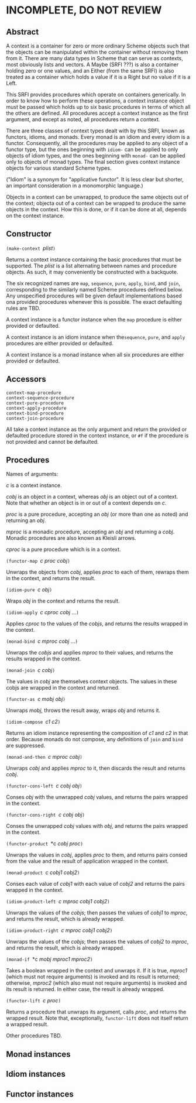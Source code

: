 # INCOMPLETE, DO NOT REVIEW

## Abstract

A context is a container for zero or more ordinary Scheme objects
such that the objects can be manipulated within the container without removing
them from it.  There are many data types in Scheme that can serve as contexts,
most obviously lists and vectors. A Maybe (SRFI ???) is also a container holding
zero or one values, and an Either (from the same SRFI) is also treated as a
container which holds a value if it is a Right but no value if it is a Left.

This SRFI provides procedures which operate on containers generically.  In order
to know how to perform these operations, a context instance object must be passed
which holds up to six basic procedures in terms of which all the others are defined.
All procedures accept a context instance as the first argument, and
except as noted,
all procedures return a context.

There are three classes of context types dealt with by this SRFI, known as functors,
idioms, and monads.  Every monad is an idiom and every idiom is a functor.
Consequently, all the procedures may be applied to any object of a functor type, but
the ones beginning with `idiom-` can be applied to only objects of idiom types, and
the ones beginning with `monad-` can be applied only to objects of monad types.
The final section gives context instance objects for various standard Scheme types.

("Idiom" is a synonym for "applicative functor".
It is less clear but shorter, an important consideration in a monomorphic language.)

Objects in a context can be unwrapped, to produce the same objects out of the context;
objecta out of a context can be wrapped to produce the same objects in the context.
How this is done, or if it can be done at all, depends on the context instance.

## Constructor

`(make-context `*plist*`)`

Returns a context instance containing the basic procedures that must be supported.
The *plist* is a list alternating between names and procedure objects.
As such, it may conveniently be constructed with a backquote.

The six recognized names are `map`, `sequence`, `pure`, `apply`, `bind`,
and `join`, corresponding to the similarly named Scheme procedures defined below.
Any unspecified procedures will be given default implementations based ona
provided procedures whenever this is possible.  The exact defaulting rules
are TBD.

A context instance is a functor instance when the `map` procedure is either
provided or defaulted.

A context instance is an idiom instance when the`sequence`, `pure`, and
`apply` procedures are either provided or defaulted.

A context instance is a monad instance when all six procedures are either provided
or defaulted.

## Accessors

```
context-map-procedure 
context-sequence-procedure 
context-pure-procedure 
context-apply-procedure 
context-bind-procedure 
context-join-procedure
```

All take a context instance as the only argument and return the provided or defaulted
procedure stored in the context instance, or `#f` if the procedure is not provided
and cannot be defaulted.

## Procedures

Names of arguments:

*c* is a context instance.

*cobj* is an object in a context, whereas *obj* is an object out of a context.
Note that whether an object is in or out of a context depends on *c*.

*proc* is a pure procedure, accepting an *obj* (or more than one as noted)
and returning an *obj*.

*mproc* is a monadic procedure, accepting an *obj* and returning a *cobj*.
Monadic procedures are also known as Kleisli arrows.

*cproc* is a pure procedure which is in a context.

`(functor-map `*c proc cobj*`)`

Unwraps the objects from *cobj*, applies *proc* to each of them, rewraps them
in the context, and returns the result.

`(idiom-pure `*c obj*`)`

Wraps *obj* in the context and returns the result.

`(idiom-apply `*c cproc cobj* ...`)`

Applies *cproc* to the values of the *cobjs*,
and returns the results wrapped in the context.

`(monad-bind `*c mproc cobj* ...`)`

Unwraps the *cobjs* and applies *mproc* to their values,
and returns the results wrapped in the context.

`(monad-join `*c cobj*`)`

The values in *cobj* are themselves context objects.  The values in
these cobjs are wrapped in the context and returned.

`(functor-as `*c mobj obj*`)`

Unwraps *mobj*, throws the result away, wraps *obj* and returns it.

`(idiom-compose `*c1 c2*`)`

Returns an idiom instance representing the composition of *c1* and *c2*
in that order.  Because monads do not compose, any definitions of
`join` and `bind` are suppressed.

`(monad-and-then `*c mproc cobj*`)`

Unwraps *cobj* and applies *mproc* to it, then discards the result and
returns *cobj*.

`(functor-cons-left `*c cobj obj*`)`

Conses *obj* with the unwrapped *cobj* values, and returns
the pairs wrapped in the context.

`(functor-cons-right `*c cobj obj*`)`

Conses the unwrapped *cobj* values with *obj*, and returns
the pairs wrapped in the context.

`(functor-product `*c *cobj* *proc*`)`

Unwraps the values in *cobj*, applies *proc* to them, and
returns pairs consed from the value and the result of application
wrapped in the context.

`(monad-product `*c cobj1 cobj2*`)`

Conses each value of *cobj1* with each value of *cobj2* and
returns the pairs wrapped in the context.

`(idiom-product-left `*c mproc cobj1 cobj2*`)`

Unwraps the values of the *cobjs*; then passes the values of
*cobj1* to *mproc*, and returns the result, which is already
wrapped.

`(idiom-product-right `*c mproc cobj1 cobj2*`)`

Unwraps the values of the *cobjs*; then passes the values of
*cobj2* to *mproc*, and returns the result, which is already
wrapped.

`(monad-if `*c *mobj* *mproc1* *mproc2*`)`

Takes a boolean wrapped in the context and unwraps it.  If it
is true, *mproc1* (which must not require arguments) is invoked
and its result is returned; otherwise, *mproc2* (which also must
not require arguments) is invoked and its result is returned.
In either case, the result is already wrapped.

`(functor-lift `*c proc*`)`

Returns a procedure that unwraps its
argument, calls *proc*, and returns the wrapped result.
Note that, exceptionally, `functor-lift` does not itself return a
wrapped result.

Other procedures TBD.

## Monad instances

## Idiom instances

## Functor instances

